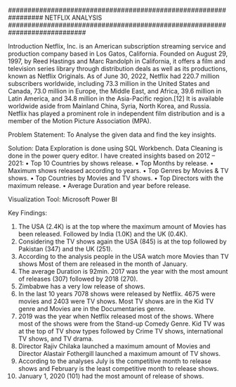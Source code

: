 #################################################################      NETFLIX ANALYSIS    ############################################################################

Introduction
Netflix, Inc. is an American subscription streaming service and production company based in Los Gatos, California. Founded on August 29, 1997, by Reed Hastings and Marc Randolph in California, it offers a film and television series library through distribution deals as well as its productions, known as Netflix Originals. As of June 30, 2022, Netflix had 220.7 million subscribers worldwide, including 73.3 million in the United States and Canada, 73.0 million in Europe, the Middle East, and Africa, 39.6 million in Latin America, and 34.8 million in the Asia-Pacific region.[12] It is available worldwide aside from Mainland China, Syria, North Korea, and Russia. Netflix has played a prominent role in independent film distribution and is a member of the Motion Picture Association (MPA).

Problem Statement: To Analyse the given data and find the key insights.

Solution: Data Exploration is done using SQL Workbench. Data Cleaning is done in the power query editor.
I have created insights based on 2012 – 2021:
•	Top 10 Countries by shows release.
•	Top Months by release.
•	Maximum shows released according to years.
•	Top Genres by Movies & TV shows.
•	Top Countries by Movies and TV shows.
•	Top Directors with the maximum release.
•	Average Duration and year before release.



Visualization Tool:
Microsoft Power BI

Key Findings:
1.	The USA (2.4K) is at the top where the maximum amount of Movies has been released. Followed by India (1.0K) and the UK (0.4K).
2.	Considering the TV shows again the USA (845) is at the top followed by Pakistan (347) and the UK (251).
3.	According to the analysis people in the USA watch more Movies than TV shows Most of them are released in the month of January. 
4.	The average Duration is 92min. 2017 was the year with the most amount of releases (307) followed by 2018 (270).
5.	Zimbabwe has a very low release of shows.
6.	In the last 10 years 7078 shows were released by Netflix. 4675 were movies and 2403 were TV shows. Most TV shows are in the Kid TV genre and Movies are in the         Documentaries genre.
7.	2019 was the year when Netflix released most of the shows. Where most of the shows were from the Stand-up Comedy Genre. Kid TV was at the top of TV show types followed by Crime TV shows, international TV shows, and TV drama.
8.	Director Rajiv Chilaka launched a maximum amount of Movies and Director Alastair Fothergill launched a maximum amount of TV shows.
9.	According to the analyses July is the competitive month to release shows and February is the least competitive month to release shows.
10.	January 1, 2020 (101) had the most amount of release of shows.
